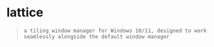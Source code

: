 # lattice
> ` a tiling window manager for Windows 10/11, designed to work seamlessly alongside the default window manager `